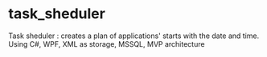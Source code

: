 # task_sheduler
Task sheduler : creates a plan of applications' starts with the date and time. Using C#, WPF, XML as storage, MSSQL, MVP architecture
